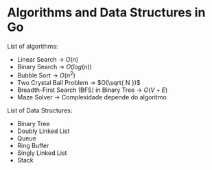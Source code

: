 # Algorithms and Data Structures in Go

List of algorithms:
  - Linear Search -> $O(n)$
  - Binary Search -> $O(log(n))$
  - Bubble Sort -> $O(n^2)$
  - Two Crystal Ball Problem -> $O(\sqrt{ N })$
  - Breadth-First Search (BFS) in Binary Tree -> $O(V + E)$
  - Maze Solver -> Complexidade depende do algoritmo

List of Data Structures: 
  - Binary Tree
  - Doubly Linked List 
  - Queue
  - Ring Buffer
  - Singly Linked List
  - Stack
